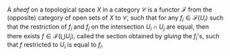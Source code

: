 A *sheaf* on a topological space $X$ in a category $\mathcal{C}$ is a functor $\mathcal{F}$ from the (opposite) category of open sets of $X$ to $\mathcal{C}$, such that for any $f_i \in \mathcal{F}(U_i)$ such that the restriction of $f_i$ and $f_j$ on the intersection $U_i \cap U_j$ are equal, then there exists $f \in \mathcal{F}(\bigcup U_i)$, called the section obtained by *gluing* the $f_i$'s, such that $f$ restricted to $U_i$ is equal to $f_i$.
